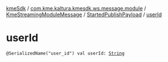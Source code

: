 [kmeSdk](../../../index.md) / [com.kme.kaltura.kmesdk.ws.message.module](../../index.md) / [KmeStreamingModuleMessage](../index.md) / [StartedPublishPayload](index.md) / [userId](./user-id.md)

# userId

`@SerializedName("user_id") val userId: `[`String`](https://kotlinlang.org/api/latest/jvm/stdlib/kotlin/-string/index.html)
